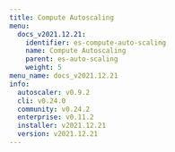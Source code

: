 ```yaml
---
title: Compute Autoscaling
menu:
  docs_v2021.12.21:
    identifier: es-compute-auto-scaling
    name: Compute Autoscaling
    parent: es-auto-scaling
    weight: 5
menu_name: docs_v2021.12.21
info:
  autoscaler: v0.9.2
  cli: v0.24.0
  community: v0.24.2
  enterprise: v0.11.2
  installer: v2021.12.21
  version: v2021.12.21
---
```


